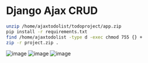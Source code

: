 # Django Ajax CRUD

```bash
unzip /home/ajaxtodolist/todoproject/app.zip
pip install -r requirements.txt
find /home/ajaxtodolist -type d -exec chmod 755 {} +
zip -r project.zip .

```
![image](https://github.com/user-attachments/assets/017ab15d-dd2e-4c19-b324-6dd2f9117c06)
![image](https://github.com/user-attachments/assets/b3377f93-e1cb-4578-8653-21c304d4bd22)
![image](https://github.com/user-attachments/assets/ec11bab7-dd1d-4ae7-b106-86b5b5237364)
